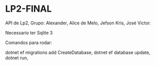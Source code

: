 # LP2-FINAL
API de Lp2, Grupo: Alexander, Alice de Melo, Jefson Kris, José Victor.

Necessario ter Sqlite 3

Comandos para rodar:

dotnet ef migrations add CreateDatabase,
dotnet ef database update,
dotnet run,
